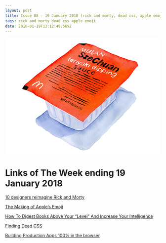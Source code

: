 ```yaml
---
layout: post
title: Issue 88 - 19 January 2018 (rick and morty, dead css, apple emoji)
tags: rick and morty dead css apple emoji
date: 2018-01-19T13:12:49.569Z
---
```

![10 designers reimagine Rick and Morty](/assets/uploads/issue-88.png "10 designers reimagine Rick and Morty")

# Links of The Week ending 19 January 2018

<a href="https://www.invisionapp.com/blog/rick-morty-design" target="_blank">10 designers reimagine Rick and Morty</a>

<a href="https://medium.com/@agzmn/the-making-of-apples-emoji-how-designing-these-tiny-icons-changed-my-life-16317250a9ee" target="_blank">The Making of Apple’s Emoji</a>

<a href="https://medium.com/personal-growth/how-to-digest-books-above-your-level-and-increase-your-intelligence-a11bd134da13" target="_blank">How To Digest Books Above Your “Level” And Increase Your Intelligence</a>

<a href="https://csswizardry.com/2018/01/finding-dead-css" target="_blank">Finding Dead CSS</a>

<a href="https://blog.kentcdodds.com/building-production-apps-100-in-the-browser-a8b5da7faf3" target="_blank">Building Production Apps 100% in the browser</a>